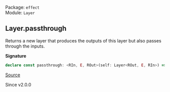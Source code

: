Package: `effect`<br />
Module: `Layer`<br />

## Layer.passthrough

Returns a new layer that produces the outputs of this layer but also
passes through the inputs.

**Signature**

```ts
declare const passthrough: <RIn, E, ROut>(self: Layer<ROut, E, RIn>) => Layer<RIn | ROut, E, RIn>
```

[Source](https://github.com/Effect-TS/effect/tree/main/packages/effect/src/Layer.ts#L619)

Since v2.0.0